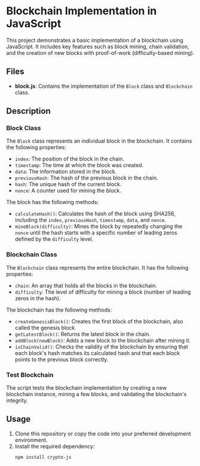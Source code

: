 # Blockchain Implementation in JavaScript

This project demonstrates a basic implementation of a blockchain using JavaScript. It includes key features such as block mining, chain validation, and the creation of new blocks with proof-of-work (difficulty-based mining).

## Files

- **block.js**: Contains the implementation of the `Block` class and `Blockchain` class.

## Description

### Block Class
The `Block` class represents an individual block in the blockchain. It contains the following properties:
- `index`: The position of the block in the chain.
- `timestamp`: The time at which the block was created.
- `data`: The information stored in the block.
- `previousHash`: The hash of the previous block in the chain.
- `hash`: The unique hash of the current block.
- `nonce`: A counter used for mining the block.

The block has the following methods:
- `calculateHash()`: Calculates the hash of the block using SHA256, including the `index`, `previousHash`, `timestamp`, `data`, and `nonce`.
- `mineBlock(difficulty)`: Mines the block by repeatedly changing the `nonce` until the hash starts with a specific number of leading zeros defined by the `difficulty` level.

### Blockchain Class
The `Blockchain` class represents the entire blockchain. It has the following properties:
- `chain`: An array that holds all the blocks in the blockchain.
- `difficulty`: The level of difficulty for mining a block (number of leading zeros in the hash).

The blockchain has the following methods:
- `createGenesisBlock()`: Creates the first block of the blockchain, also called the genesis block.
- `getLatestBlock()`: Returns the latest block in the chain.
- `addBlock(newBlock)`: Adds a new block to the blockchain after mining it.
- `isChainValid()`: Checks the validity of the blockchain by ensuring that each block's hash matches its calculated hash and that each block points to the previous block correctly.

### Test Blockchain
The script tests the blockchain implementation by creating a new blockchain instance, mining a few blocks, and validating the blockchain's integrity.

## Usage

1. Clone this repository or copy the code into your preferred development environment.
2. Install the required dependency:
   ```bash
   npm install crypto-js
